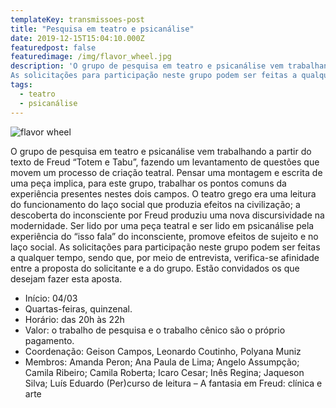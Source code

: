 ```yaml
---
templateKey: transmissoes-post
title: "Pesquisa em teatro e psicanálise"
date: 2019-12-15T15:04:10.000Z
featuredpost: false
featuredimage: /img/flavor_wheel.jpg
description: 'O grupo de pesquisa em teatro e psicanálise vem trabalhando a partir do texto de Freud “Totem e Tabu”, fazendo um levantamento de questões que movem um processo de criação teatral. Pensar uma montagem e escrita de uma peça implica, para este grupo, trabalhar os pontos comuns da experiência presentes nestes dois campos. O teatro grego era uma leitura do funcionamento do laço social que produzia efeitos na civilização; a descoberta do inconsciente por Freud produziu uma nova discursividade na modernidade. Ser lido por uma peça teatral e ser lido em psicanálise pela experiência do <em>isso fala</em> do inconsciente, promove efeitos de sujeito e no laço social.
As solicitações para participação neste grupo podem ser feitas a qualquer tempo, sendo que, por meio de entrevista, verifica-se afinidade entre a proposta do solicitante e a do grupo. Estão convidados os que desejam fazer esta aposta.'
tags:
  - teatro
  - psicanálise
---
```


![flavor wheel](/img/flavor_wheel.jpg)

O grupo de pesquisa em teatro e psicanálise vem trabalhando a partir do texto de Freud “Totem e Tabu”, fazendo um levantamento de questões que movem um processo de criação teatral. Pensar uma montagem e escrita de uma peça implica, para este grupo, trabalhar os pontos comuns da experiência presentes nestes dois campos. O teatro grego era uma leitura do funcionamento do laço social que produzia efeitos na civilização; a descoberta do inconsciente por Freud produziu uma nova discursividade na modernidade. Ser lido por uma peça teatral e ser lido em psicanálise pela experiência do “isso fala” do inconsciente, promove efeitos de sujeito e no laço social.
As solicitações para participação neste grupo podem ser feitas a qualquer tempo, sendo que, por meio de entrevista, verifica-se afinidade entre a proposta do solicitante e a do grupo. Estão convidados os que desejam fazer esta aposta.

- Início: 04/03
- Quartas-feiras, quinzenal.
- Horário: das 20h às 22h
- Valor: o trabalho de pesquisa e o trabalho cênico são o próprio pagamento.
- Coordenação: Geison Campos, Leonardo Coutinho, Polyana Muniz
- Membros: Amanda Peron; Ana Paula de Lima; Angelo Assumpção; Camila Ribeiro; Camila Roberta; Icaro Cesar; Inês Regina; Jaqueson Silva; Luís Eduardo
  (Per)curso de leitura – A fantasia em Freud: clínica e arte
